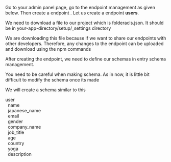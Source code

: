 Go to your admin panel page, go to the endpoint management as given below. Then create a endpoint . Let us create a endpoint **users**.

We need to download a file to our project which
is folderacls.json. It should be in your-app-directory/setup/_settings directory

We are downloading this file because if we want to share our endpoints with other developers. Therefore, any changes to the endpoint can be uploaded and download using the npm commands

After creating the endpoint, we need to define our schemas in entry schema management.

You need to be careful when making schema. As in now, it is little bit difficult to modify the schema once its made

We will create a schema similar to this

user <br/>
 &nbsp; name <br/>
 &nbsp; japanese_name <br/>
 &nbsp; email <br/>
 &nbsp; gender <br/>
 &nbsp; company_name <br/>
 &nbsp; job_title <br/>
 &nbsp; age <br/>
 &nbsp; country <br/>
 &nbsp; yoga <br/>
 &nbsp; description <br/>